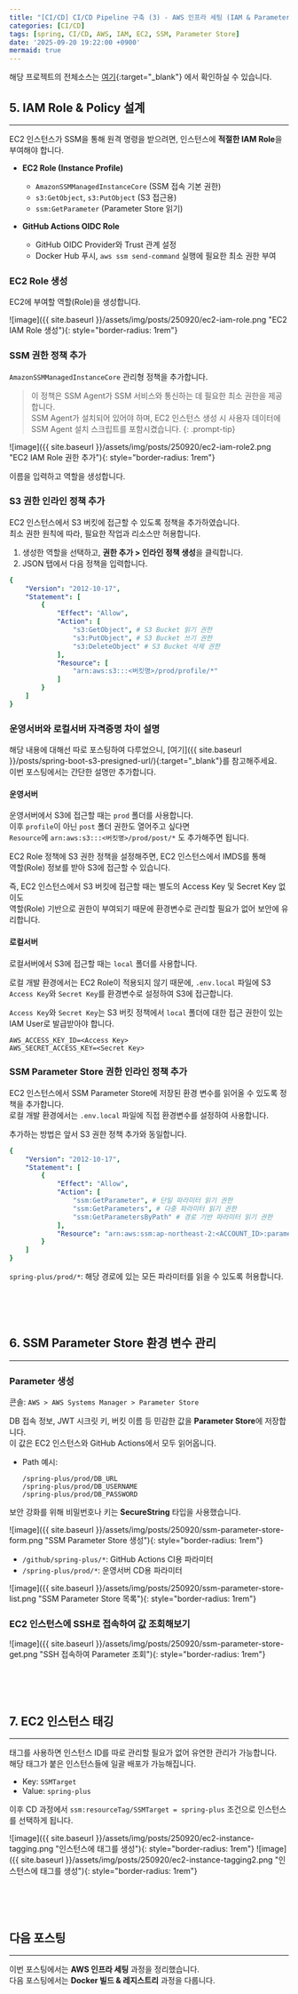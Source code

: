 ```yaml
---
title: "[CI/CD] CI/CD Pipeline 구축 (3) - AWS 인프라 세팅 (IAM & Parameter Store)"
categories: [CI/CD]
tags: [spring, CI/CD, AWS, IAM, EC2, SSM, Parameter Store]
date: '2025-09-20 19:22:00 +0900'
mermaid: true
---
```


해당 프로젝트의 전체소스는 [여기](https://github.com/younghunkimm/sparta-spring-plus){:target="_blank"} 에서 확인하실 수 있습니다.

## 5. IAM Role & Policy 설계
---

EC2 인스턴스가 SSM을 통해 원격 명령을 받으려면, 인스턴스에 **적절한 IAM Role**을 부여해야 합니다.

- **EC2 Role (Instance Profile)**  
  - `AmazonSSMManagedInstanceCore` (SSM 접속 기본 권한)  
  - `s3:GetObject`, `s3:PutObject` (S3 접근용)  
  - `ssm:GetParameter` (Parameter Store 읽기) 

- **GitHub Actions OIDC Role**  
  - GitHub OIDC Provider와 Trust 관계 설정  
  - Docker Hub 푸시, `aws ssm send-command` 실행에 필요한 최소 권한 부여 

### EC2 Role 생성

EC2에 부여할 역할(Role)을 생성합니다.

![image]({{ site.baseurl }}/assets/img/posts/250920/ec2-iam-role.png "EC2 IAM Role 생성"){: style="border-radius: 1rem"}

### SSM 권한 정책 추가

`AmazonSSMManagedInstanceCore` 관리형 정책을 추가합니다.

> 이 정책은 SSM Agent가 SSM 서비스와 통신하는 데 필요한 최소 권한을 제공합니다. \
> SSM Agent가 설치되어 있어야 하며, EC2 인스턴스 생성 시 사용자 데이터에 SSM Agent 설치 스크립트를 포함시켰습니다.
{: .prompt-tip}

![image]({{ site.baseurl }}/assets/img/posts/250920/ec2-iam-role2.png "EC2 IAM Role 권한 추가"){: style="border-radius: 1rem"}

이름을 입력하고 역할을 생성합니다.

### S3 권한 인라인 정책 추가

EC2 인스턴스에서 S3 버킷에 접근할 수 있도록 정책을 추가하였습니다.   
최소 권한 원칙에 따라, 필요한 작업과 리소스만 허용합니다.   

1. 생성한 역할을 선택하고, **권한 추가 > 인라인 정책 생성**을 클릭합니다.
2. JSON 탭에서 다음 정책을 입력합니다.

```yaml
{
    "Version": "2012-10-17",
    "Statement": [
        {
            "Effect": "Allow",
            "Action": [
                "s3:GetObject", # S3 Bucket 읽기 권한
                "s3:PutObject", # S3 Bucket 쓰기 권한
                "s3:DeleteObject" # S3 Bucket 삭제 권한
            ],
            "Resource": [
                "arn:aws:s3:::<버킷명>/prod/profile/*"
            ]
        }
    ]
}
```

### 운영서버와 로컬서버 자격증명 차이 설명

해당 내용에 대해선 따로 포스팅하여 다루었으니, [여기]({{ site.baseurl }}/posts/spring-boot-s3-presigned-url/){:target="_blank"}를 참고해주세요.   
이번 포스팅에서는 간단한 설명만 추가합니다.

#### 운영서버

운영서버에서 S3에 접근할 때는 `prod` 폴더를 사용합니다.   
이후 `profile`이 아닌 `post` 폴더 권한도 열어주고 싶다면   
`Resource`에 `arn:aws:s3:::<버킷명>/prod/post/*` 도 추가해주면 됩니다.   

EC2 Role 정책에 S3 권한 정책을 설정해주면, EC2 인스턴스에서 IMDS를 통해   
역할(Role) 정보를 받아 S3에 접근할 수 있습니다.   

즉, EC2 인스턴스에서 S3 버킷에 접근할 때는 별도의 Access Key 및 Secret Key 없이도   
역할(Role) 기반으로 권한이 부여되기 때문에 환경변수로 관리할 필요가 없어 보안에 유리합니다.

#### 로컬서버

로컬서버에서 S3에 접근할 때는 `local` 폴더를 사용합니다.   

로컬 개발 환경에서는 EC2 Role이 적용되지 않기 때문에,
`.env.local` 파일에 S3 `Access Key`와 `Secret Key`를 환경변수로 설정하여 S3에 접근합니다.   

`Access Key`와 `Secret Key`는 S3 버킷 정책에서 `local` 폴더에 대한 접근 권한이 있는 IAM User로 발급받아야 합니다.

```shell
AWS_ACCESS_KEY_ID=<Access Key>
AWS_SECRET_ACCESS_KEY=<Secret Key>
```

### SSM Parameter Store 권한 인라인 정책 추가

EC2 인스턴스에서 SSM Parameter Store에 저장된 환경 변수를 읽어올 수 있도록 정책을 추가합니다.   
로컬 개발 환경에서는 `.env.local` 파일에 직접 환경변수를 설정하여 사용합니다.   

추가하는 방법은 앞서 S3 권한 정책 추가와 동일합니다.   

```yaml
{
    "Version": "2012-10-17",
    "Statement": [
        {
            "Effect": "Allow",
            "Action": [
                "ssm:GetParameter", # 단일 파라미터 읽기 권한
                "ssm:GetParameters", # 다중 파라미터 읽기 권한
                "ssm:GetParametersByPath" # 경로 기반 파라미터 읽기 권한
            ],
            "Resource": "arn:aws:ssm:ap-northeast-2:<ACCOUNT_ID>:parameter/spring-plus/prod/*"
        }
    ]
}
```

`spring-plus/prod/*`: 해당 경로에 있는 모든 파라미터를 읽을 수 있도록 허용합니다.

<br>
<br>
<br>

## 6. SSM Parameter Store 환경 변수 관리
---

### Parameter 생성

콘솔: `AWS > AWS Systems Manager > Parameter Store`

DB 접속 정보, JWT 시크릿 키, 버킷 이름 등 민감한 값을 **Parameter Store**에 저장합니다.  
이 값은 EC2 인스턴스와 GitHub Actions에서 모두 읽어옵니다.

- Path 예시:
  ```
  /spring-plus/prod/DB_URL
  /spring-plus/prod/DB_USERNAME
  /spring-plus/prod/DB_PASSWORD
  ```

보안 강화를 위해 비밀번호나 키는 **SecureString** 타입을 사용했습니다.

![image]({{ site.baseurl }}/assets/img/posts/250920/ssm-parameter-store-form.png "SSM Parameter Store 생성"){: style="border-radius: 1rem"}

- `/github/spring-plus/*`: GitHub Actions CI용 파라미터
- `/spring-plus/prod/*`: 운영서버 CD용 파라미터

![image]({{ site.baseurl }}/assets/img/posts/250920/ssm-parameter-store-list.png "SSM Parameter Store 목록"){: style="border-radius: 1rem"}

### EC2 인스턴스에 SSH로 접속하여 값 조회해보기

![image]({{ site.baseurl }}/assets/img/posts/250920/ssm-parameter-store-get.png "SSH 접속하여 Parameter 조회"){: style="border-radius: 1rem"}

<br>
<br>
<br>

## 7. EC2 인스턴스 태깅
---

태그를 사용하면 인스턴스 ID를 따로 관리할 필요가 없어 유연한 관리가 가능합니다.   
해당 태그가 붙은 인스턴스들에 일괄 배포가 가능해집니다.

- Key: `SSMTarget`
- Value: `spring-plus`

이후 CD 과정에서 `ssm:resourceTag/SSMTarget = spring-plus` 조건으로 인스턴스를 선택하게 됩니다.

![image]({{ site.baseurl }}/assets/img/posts/250920/ec2-instance-tagging.png "인스턴스에 태그를 생성"){: style="border-radius: 1rem"}
![image]({{ site.baseurl }}/assets/img/posts/250920/ec2-instance-tagging2.png "인스턴스에 태그를 생성"){: style="border-radius: 1rem"}

<br>
<br>
<br>

## 다음 포스팅
---

이번 포스팅에서는 **AWS 인프라 세팅** 과정을 정리했습니다.  
다음 포스팅에서는 **Docker 빌드 & 레지스트리** 과정을 다룹니다.
